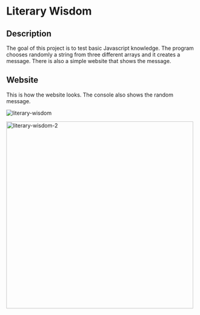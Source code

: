 # Literary Wisdom

## Description
The goal of this project is to test basic Javascript knowledge. The program chooses randomly a string from three different arrays and it creates a message.
There is also a simple website that shows the message.

## Website
This is how the website looks. The console also shows the random message.

![literary-wisdom](https://user-images.githubusercontent.com/100833465/162025315-ef909aea-95e6-48a7-9232-cf87f387ebb3.png)

<img width="493" alt="literary-wisdom-2" src="https://user-images.githubusercontent.com/100833465/162026253-47bbae99-ed1e-4c66-b76b-68cabfa67170.png">
